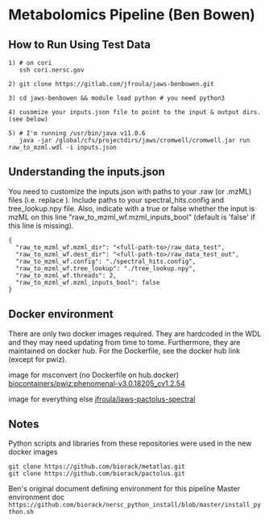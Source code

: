 # Metabolomics Pipeline (Ben Bowen)

## How to Run Using Test Data
```
1) # on cori
   ssh cori.nersc.gov

2) git clone https://gitlab.com/jfroula/jaws-benbowen.git

3) cd jaws-benbowen && module load python # you need python3

4) cusomize your inputs.json file to point to the input & output dirs. (see below)

5) # I'm running /usr/bin/java v11.0.6 
   java -jar /global/cfs/projectdirs/jaws/cromwell/cromwell.jar run raw_to_mzml.wdl -i inputs.json
```

## Understanding the inputs.json
You need to customize the inputs.json with paths to your .raw (or .mzML) files (i.e. replace <full-path-to>). Include paths to your spectral_hits.config and tree_lookup.npy file.
Also, indicate with a true or false whether the input is mzML on this line "raw_to_mzml_wf.mzml_inputs_bool" (default is 'false' if this line is missing).

```
{
  "raw_to_mzml_wf.mzml_dir": "<full-path-to>/raw_data_test",
  "raw_to_mzml_wf.dest_dir": "<full-path-to>/raw_data_test_out",
  "raw_to_mzml_wf.config": "./spectral_hits.config",
  "raw_to_mzml_wf.tree_lookup": "./tree_lookup.npy",
  "raw_to_mzml_wf.threads": 2,
  "raw_to_mzml_wf.mzml_inputs_bool": false
}
```

## Docker environment
There are only two docker images required.  They are hardcoded in the WDL and they may need updating from time to tome. Furthermore, 
they are maintained on docker hub. For the Dockerfile, see the docker hub link (except for pwiz).

image for msconvert (no Dockerfile on hub.docker)
[biocontainers/pwiz:phenomenal-v3.0.18205_cv1.2.54](https://hub.docker.com/r/biocontainers/pwiz)

image for everything else
[jfroula/jaws-pactolus-spectral](https://hub.docker.com/repository/docker/jfroula/jaws-pactolus-spectral)


## Notes
Python scripts and libraries from these repositories were used in the new docker images
```
git clone https://github.com/biorack/metatlas.git
git clone https://github.com/biorack/pactolus.git
```

Ben's original document defining environment for this pipeline
Master environment doc  
`https://github.com/biorack/nersc_python_install/blob/master/install_python.sh`


